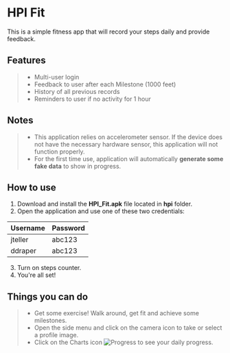 **HPI Fit**
===========
This is a simple fitness app that will record your steps daily and provide feedback.

**Features**
-------------
> - Multi-user login
> - Feedback to user after each Milestone (1000 feet)
> - History of all previous records
> - Reminders to user if no activity for 1 hour

**Notes**
-------------
> - This application relies on accelerometer sensor. If the device does not have the necessary hardware sensor, this application will not function properly.
> - For the first time use, application will automatically **generate some fake data** to show in progress.

**How to use**
-------------
1) Download and install the **HPI_Fit.apk** file located in **hpi** folder.  
2) Open the application and use one of these two credentials:  

Username|Password
--------|--------
jteller |abc123
ddraper |abc123

3) Turn on steps counter.  
4) You're all set!

**Things you can do**
-------------
> - Get some exercise! Walk around, get fit and achieve some milestones.
> - Open the side menu and click on the camera icon to take or select a profile image.
> - Click on the Charts icon ![Progress](http://oi67.tinypic.com/24k6h.jpg) to see your daily progress.

